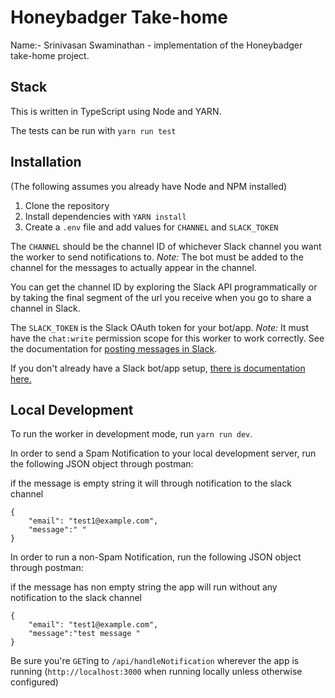 # Honeybadger Take-home

Name:- Srinivasan Swaminathan - implementation of the Honeybadger take-home project.

## Stack

This is written in TypeScript using Node and YARN.

The tests can be run with `yarn run test`

## Installation

(The following assumes you already have Node and NPM installed)

1. Clone the repository
2. Install dependencies with `YARN install`
3. Create a `.env` file and add values for `CHANNEL` and `SLACK_TOKEN`

The `CHANNEL` should be the channel ID of whichever Slack channel you want the worker
to send notifications to. _Note:_ The bot must be added to the channel for the messages to
actually appear in the channel.

You can get the channel ID by exploring the Slack API programmatically or by taking the final
segment of the url you receive when you go to share a channel in Slack.

The `SLACK_TOKEN` is the Slack OAuth token for your bot/app. _Note:_ It must have the `chat:write`
permission scope for this worker to work correctly. See the documentation for
[posting messages in Slack](https://api.slack.com/methods/chat.postMessage).

If you don't already have a Slack bot/app setup, [there is documentation here.](https://api.slack.com/authentication/basics)

## Local Development

To run the worker in development mode, run `yarn run dev`.

In order to send a Spam Notification to your local development server, run the following JSON object through postman:

if the message is empty string it will through notification to the slack channel

```
{
    "email": "test1@example.com",
    "message":" "
}
```

In order to run a non-Spam Notification, run the following JSON object through postman:

if the message has non empty string the app will run without any notification to the slack channel

```
{
    "email": "test1@example.com",
    "message":"test message "
}
```

Be sure you're `GET`ing to `/api/handleNotification` wherever the app is running
(`http://localhost:3000` when running locally unless otherwise configured)
